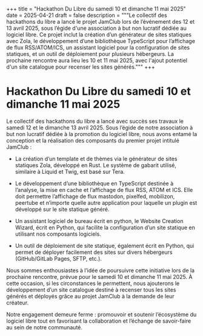 +++
title = "Hackathon Du Libre du samedi 10 et dimanche 11 mai 2025"
date = 2025-04-21
draft = false 
description = """Le collectif des hackathons du libre a lancé le projet JamClub lors de l’événement des 12 et 13 avril 2025, sous l’égide d'une association à but non lucratif dédiée au logiciel libre. Ce projet inclut la création d’un générateur de sites statiques avec Zola, le développement d’une bibliothèque TypeScript pour l’affichage de flux RSS/ATOM/ICS, un assistant logiciel pour la configuration de sites statiques, et un outil de déploiement pour plusieurs hébergeurs. La prochaine rencontre aura lieu les 10 et 11 mai 2025, avec l'ajout potentiel d'un site catalogue pour recenser les sites générés."""
+++
# Hackathon Du Libre du samedi 10 et dimanche 11 mai 2025

Le collectif des hackathons du libre a lancé avec succès ses travaux le samedi 12 et le dimanche 13 avril 2025. Sous l’égide de notre association à but non lucratif dédiée à la promotion du logiciel libre, nous avons entamé la conception et la réalisation des composants du premier projet intitulé JamClub :

*   La création d’un template et de thèmes via le générateur de sites statiques Zola, développé en Rust. Le système de gabarit utilisé, similaire à Liquid et Twig, est basé sur Tera.
    
*   Le développement d’une bibliothèque en TypeScript destinée à l’analyse, la mise en cache et l’affichage de flux RSS, ATOM et ICS. Elle doit permettre l’affichage de flux mastodon, pixelfed, mobilizon, peertube et n’importe quelle autre application pour laquelle un plugin est développé sur le site statique généré.
    
*   Un assistant logiciel de bureau écrit en python, le Website Creation Wizard, écrit en Python, qui facilite la configuration d’un site statique en utilisant nos composants logiciels.
    
*   Un outil de déploiement de site statique, également écrit en Python, qui permet de déployer facilement des sites sur divers hébergeurs (GitHub/GitLab Pages, SFTP, etc.).
    

Nous sommes enthousiastes à l’idée de poursuivre cette initiative lors de la prochaine rencontre, prévue pour le samedi 10 et dimanche 11 mai 2025. À cette occasion, si les circonstances le permettent, nous ajouterons le développement d’un site catalogue destiné à recenser tous les sites générés et déployés grâce au projet JamClub à la demande de leur créateur.

Notre engagement demeure ferme : promouvoir et soutenir l’écosystème du logiciel libre tout en favorisant la collaboration et l’échange de savoir-faire au sein de notre communauté.